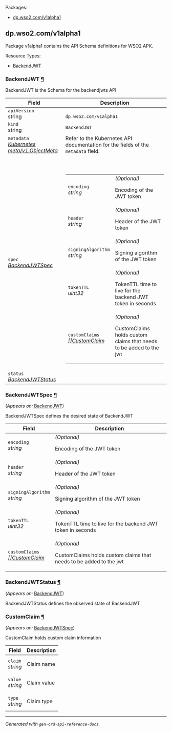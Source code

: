 <p>Packages:</p>
<ul>
<li>
<a href="#dp.wso2.com%2fv1alpha1">dp.wso2.com/v1alpha1</a>
</li>
</ul>
<h2 id="dp.wso2.com/v1alpha1">dp.wso2.com/v1alpha1</h2>
<p>
<p>Package v1alpha1 contains the API Schema definitions for WSO2 APK.</p>
</p>
Resource Types:
<ul><li>
<a href="#dp.wso2.com/v1alpha1.BackendJWT">BackendJWT</a>
</li></ul>
<h3 id="dp.wso2.com/v1alpha1.BackendJWT">BackendJWT
<a class="headerlink" href="#dp.wso2.com%2fv1alpha1.BackendJWT" title="Permanent link">¶</a>
</h3>
<p>
<p>BackendJWT is the Schema for the backendjwts API</p>
</p>
<table>
<thead>
<tr>
<th>Field</th>
<th>Description</th>
</tr>
</thead>
<tbody>
<tr>
<td>
<code>apiVersion</code></br>
string</td>
<td>
<code>
dp.wso2.com/v1alpha1
</code>
</td>
</tr>
<tr>
<td>
<code>kind</code></br>
string
</td>
<td><code>BackendJWT</code></td>
</tr>
<tr>
<td>
<code>metadata</code></br>
<em>
<a href="https://kubernetes.io/docs/reference/generated/kubernetes-api/v1.23/#objectmeta-v1-meta">
Kubernetes meta/v1.ObjectMeta
</a>
</em>
</td>
<td>
Refer to the Kubernetes API documentation for the fields of the
<code>metadata</code> field.
</td>
</tr>
<tr>
<td>
<code>spec</code></br>
<em>
<a href="#dp.wso2.com/v1alpha1.BackendJWTSpec">
BackendJWTSpec
</a>
</em>
</td>
<td>
<br/>
<br/>
<table>
<tr>
<td>
<code>encoding</code></br>
<em>
string
</em>
</td>
<td>
<em>(Optional)</em>
<p>Encoding of the JWT token</p>
</td>
</tr>
<tr>
<td>
<code>header</code></br>
<em>
string
</em>
</td>
<td>
<em>(Optional)</em>
<p>Header of the JWT token</p>
</td>
</tr>
<tr>
<td>
<code>signingAlgorithm</code></br>
<em>
string
</em>
</td>
<td>
<em>(Optional)</em>
<p>Signing algorithm of the JWT token</p>
</td>
</tr>
<tr>
<td>
<code>tokenTTL</code></br>
<em>
uint32
</em>
</td>
<td>
<em>(Optional)</em>
<p>TokenTTL time to live for the backend JWT token in seconds</p>
</td>
</tr>
<tr>
<td>
<code>customClaims</code></br>
<em>
<a href="#dp.wso2.com/v1alpha1.CustomClaim">
[]CustomClaim
</a>
</em>
</td>
<td>
<em>(Optional)</em>
<p>CustomClaims holds custom claims that needs to be added to the jwt</p>
</td>
</tr>
</table>
</td>
</tr>
<tr>
<td>
<code>status</code></br>
<em>
<a href="#dp.wso2.com/v1alpha1.BackendJWTStatus">
BackendJWTStatus
</a>
</em>
</td>
<td>
</td>
</tr>
</tbody>
</table>
<h3 id="dp.wso2.com/v1alpha1.BackendJWTSpec">BackendJWTSpec
<a class="headerlink" href="#dp.wso2.com%2fv1alpha1.BackendJWTSpec" title="Permanent link">¶</a>
</h3>
<p>
(<em>Appears on:</em>
<a href="#dp.wso2.com/v1alpha1.BackendJWT">BackendJWT</a>)
</p>
<p>
<p>BackendJWTSpec defines the desired state of BackendJWT</p>
</p>
<table>
<thead>
<tr>
<th>Field</th>
<th>Description</th>
</tr>
</thead>
<tbody>
<tr>
<td>
<code>encoding</code></br>
<em>
string
</em>
</td>
<td>
<em>(Optional)</em>
<p>Encoding of the JWT token</p>
</td>
</tr>
<tr>
<td>
<code>header</code></br>
<em>
string
</em>
</td>
<td>
<em>(Optional)</em>
<p>Header of the JWT token</p>
</td>
</tr>
<tr>
<td>
<code>signingAlgorithm</code></br>
<em>
string
</em>
</td>
<td>
<em>(Optional)</em>
<p>Signing algorithm of the JWT token</p>
</td>
</tr>
<tr>
<td>
<code>tokenTTL</code></br>
<em>
uint32
</em>
</td>
<td>
<em>(Optional)</em>
<p>TokenTTL time to live for the backend JWT token in seconds</p>
</td>
</tr>
<tr>
<td>
<code>customClaims</code></br>
<em>
<a href="#dp.wso2.com/v1alpha1.CustomClaim">
[]CustomClaim
</a>
</em>
</td>
<td>
<em>(Optional)</em>
<p>CustomClaims holds custom claims that needs to be added to the jwt</p>
</td>
</tr>
</tbody>
</table>
<h3 id="dp.wso2.com/v1alpha1.BackendJWTStatus">BackendJWTStatus
<a class="headerlink" href="#dp.wso2.com%2fv1alpha1.BackendJWTStatus" title="Permanent link">¶</a>
</h3>
<p>
(<em>Appears on:</em>
<a href="#dp.wso2.com/v1alpha1.BackendJWT">BackendJWT</a>)
</p>
<p>
<p>BackendJWTStatus defines the observed state of BackendJWT</p>
</p>
<h3 id="dp.wso2.com/v1alpha1.CustomClaim">CustomClaim
<a class="headerlink" href="#dp.wso2.com%2fv1alpha1.CustomClaim" title="Permanent link">¶</a>
</h3>
<p>
(<em>Appears on:</em>
<a href="#dp.wso2.com/v1alpha1.BackendJWTSpec">BackendJWTSpec</a>)
</p>
<p>
<p>CustomClaim holds custom claim information</p>
</p>
<table>
<thead>
<tr>
<th>Field</th>
<th>Description</th>
</tr>
</thead>
<tbody>
<tr>
<td>
<code>claim</code></br>
<em>
string
</em>
</td>
<td>
<p>Claim name</p>
</td>
</tr>
<tr>
<td>
<code>value</code></br>
<em>
string
</em>
</td>
<td>
<p>Claim value</p>
</td>
</tr>
<tr>
<td>
<code>type</code></br>
<em>
string
</em>
</td>
<td>
<p>Claim type</p>
</td>
</tr>
</tbody>
</table>
<hr/>
<p><em>
Generated with <code>gen-crd-api-reference-docs</code>.
</em></p>

